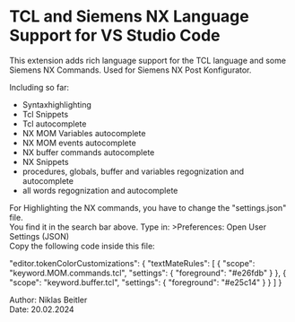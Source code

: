 # TCL and Siemens NX Language Support for VS Studio Code

This extension adds rich language support for the TCL language and some Siemens NX Commands.
Used for Siemens NX Post Konfigurator.

Including so far:

- Syntaxhighlighting
- Tcl Snippets
- Tcl autocomplete
- NX MOM Variables autocomplete
- NX MOM events autocomplete
- NX buffer commands autocomplete
- NX Snippets
- procedures, globals, buffer and variables regognization and autocomplete
- all words regognization and autocomplete

For Highlighting the NX commands, you have to change the "settings.json" file.   
You find it in the search bar above. Type in: >Preferences: Open User Settings (JSON)   
Copy the following code inside this file:   


"editor.tokenColorCustomizations": {
        "textMateRules": [
            {
                "scope": "keyword.MOM.commands.tcl",
                "settings": {
                    "foreground": "#e26fdb"
                }
            },
            {
                "scope": "keyword.buffer.tcl",
                "settings": {
                    "foreground": "#e25c14"
                }
            }
        ]
    }   


Author: Niklas Beitler   
Date: 20.02.2024